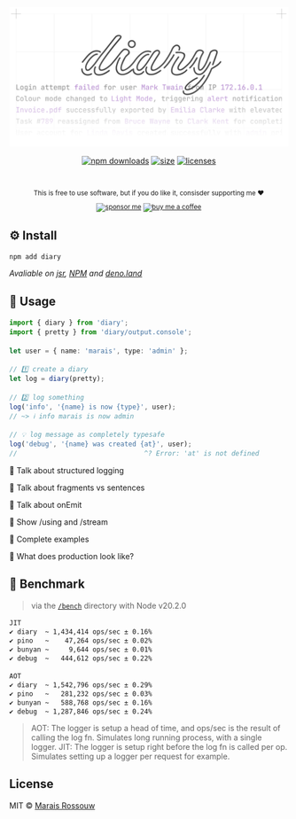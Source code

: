 <br>

<div align="center">

<a href="https://git.new/log" aria-label="diary">
    <picture>
        <source media="(prefers-color-scheme: dark)" srcset=".github/logo_dark.svg">
        <img alt="diary logo" src=".github/logo_light.svg">
    </picture>
</a>

[![npm downloads](https://img.shields.io/npm/dw/diary?colorA=f6f8fa&colorB=f6f8fa&style=flat&label=npm%20downloads)](https://npm-stat.com/charts.html?package=diary)
[![size](https://img.shields.io/bundlephobia/minzip/diary?colorA=f6f8fa&colorB=f6f8fa&style=flat)](https://bundlephobia.com/package/diary)
[![licenses](https://licenses.dev/b/npm/diary?style=light)](https://licenses.dev/npm/diary)

<br>

<sup>

This is free to use software, but if you do like it, consisder supporting me ❤️

[![sponsor me](https://img.shields.io/badge/sponsor-f6f8fa?style=flat&logo=github&logoColor=21262d)](https://github.com/sponsors/maraisr)
[![buy me a coffee](https://img.shields.io/badge/buy_me_a_coffee-f6f8fa?style=flat&logo=buymeacoffee&logoColor=21262d)](https://www.buymeacoffee.com/marais)

</sup>

</div>

## ⚙️ Install

```shell
npm add diary
```

_Avaliable on [jsr](https://jsr.io/@mr/log), [NPM](https://npmjs.com/package/diary) and
[deno.land](https://deno.land/x/diary)_

## 🚀 Usage

```ts
import { diary } from 'diary';
import { pretty } from 'diary/output.console';

let user = { name: 'marais', type: 'admin' };

// 1️⃣ create a diary
let log = diary(pretty);

// 2️⃣ log something
log('info', '{name} is now {type}', user);
// ~> ℹ info marais is now admin

// 💡 log message as completely typesafe
log('debug', '{name} was created {at}', user);
//                                ^? Error: 'at' is not defined
```

</details>

:construction: Talk about structured logging

:construction: Talk about fragments vs sentences

:construction: Talk about onEmit

:construction: Show /using and /stream

:construction: Complete examples

:construction: What does production look like?

## 💨 Benchmark

> via the [`/bench`](/bench) directory with Node v20.2.0

```
JIT
✔ diary  ~ 1,434,414 ops/sec ± 0.16%
✔ pino   ~    47,264 ops/sec ± 0.02%
✔ bunyan ~     9,644 ops/sec ± 0.01%
✔ debug  ~   444,612 ops/sec ± 0.22%

AOT
✔ diary  ~ 1,542,796 ops/sec ± 0.29%
✔ pino   ~   281,232 ops/sec ± 0.03%
✔ bunyan ~   588,768 ops/sec ± 0.16%
✔ debug  ~ 1,287,846 ops/sec ± 0.24%
```

> AOT: The logger is setup a head of time, and ops/sec is the result of calling the log fn.
> Simulates long running process, with a single logger. JIT: The logger is setup right before the
> log fn is called per op. Simulates setting up a logger per request for example.

## License

MIT © [Marais Rossouw](https://marais.io)

